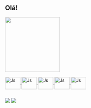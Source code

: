 ## Olá!

<div>
  <a href="https://github.com/chaienekrebs/chaienekrebs">
  <img height="180em" src="https://github-readme-stats.vercel.app/api/top-langs/?username=chaienekrebs&hide_progress=true&theme=dracula"/>  
</div>
<div style="display: inline_block"><br>
  <img align="center" alt="Js" height="40" width="50" src="https://cdn.jsdelivr.net/gh/devicons/devicon/icons/csharp/csharp-original.svg"> 
  <img align="center" alt="Js" height="40" width="50" src="https://cdn.jsdelivr.net/gh/devicons/devicon/icons/javascript/javascript-original.svg"> 
  <img align="center" alt="Js" height="40" width="50" src="https://cdn.jsdelivr.net/gh/devicons/devicon/icons/html5/html5-original.svg"> 
  <img align="center" alt="Js" height="40" width="50" src="https://cdn.jsdelivr.net/gh/devicons/devicon/icons/react/react-original.svg"> 
  <img align="center" alt="Js" height="40" width="50" src="https://cdn.jsdelivr.net/gh/devicons/devicon/icons/postgresql/postgresql-original.svg"> 
<div/>
  
  ##
  
<div>
  <a href="https://www.linkedin.com/in/chaiene-krebs/" target="_blank"><img src="https://img.shields.io/badge/LinkedIn-0077B5?style=for-the-badge&logo=linkedin&logoColor=white"/></a>
   <a href="mailtto:chaiene.krebs.dev@gmail.com" targt="_blank"><img src="https://img.shields.io/badge/Gmail-D14836?style=for-the-badge&logo=gmail&logoColor=white"/></a>
</div>
